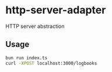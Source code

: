 # http-server-adapter

HTTP server abstraction

## Usage

```bash
bun run index.ts
curl -XPOST localhost:3000/logbooks
```
